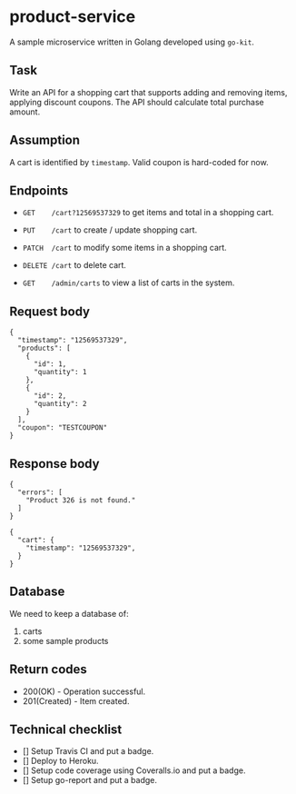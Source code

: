 # product-service

A sample microservice written in Golang developed using `go-kit`.

## Task

Write an API for a shopping cart that supports adding and removing items, applying discount coupons. The API should calculate total purchase amount.

## Assumption

A cart is identified by `timestamp`. Valid coupon is hard-coded for now.

## Endpoints

* `GET    /cart?12569537329` to get items and total in a shopping cart.
* `PUT    /cart` to create / update shopping cart.
* `PATCH  /cart` to modify some items in a shopping cart.
* `DELETE /cart` to delete cart.

* `GET    /admin/carts` to view a list of carts in the system.

## Request body

```
{
  "timestamp": "12569537329",
  "products": [
    {
      "id": 1,
      "quantity": 1
    },
    {
      "id": 2,
      "quantity": 2
    }
  ],
  "coupon": "TESTCOUPON"
}
```

## Response body

```
{
  "errors": [
    "Product 326 is not found."
  ]
}
```

```
{
  "cart": {
    "timestamp": "12569537329",
  }
}
```

## Database

We need to keep a database of:
1. carts
2. some sample products

## Return codes

* 200(OK) - Operation successful.
* 201(Created) - Item created.

## Technical checklist

* [] Setup Travis CI and put a badge.
* [] Deploy to Heroku.
* [] Setup code coverage using Coveralls.io and put a badge.
* [] Setup go-report and put a badge.
